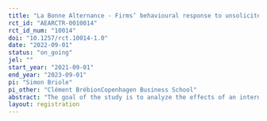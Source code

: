 ```yaml
---
title: "La Bonne Alternance - Firms’ behavioural response to unsolicited applications for apprenticeship positions"
rct_id: "AEARCTR-0010014"
rct_id_num: "10014"
doi: "10.1257/rct.10014-1.0"
date: "2022-09-01"
status: "on_going"
jel: ""
start_year: "2021-09-01"
end_year: "2023-09-01"
pi: "Simon Briole"
pi_other: "Clément BrébionCopenhagen Business School"
abstract: "The goal of the study is to analyze the effects of an internet-based recommender system that identifies establishments likely to hire apprentices in a geographical area of interest. Such a system is expected to improve the targeting of unsolicited applications, thereby enhancing the quality and number of matches between firms and candidates to apprenticeship programs. The system analyzed is a French website, La Bonne Alternance (LBA), rolled out by the French Public Employment Service (Pôle Emploi) in 2018. It is receiving in 2021 about 1.5 million visits per year and displays about 500.000 plants. It has received sizable attention in the public debate because of both its audience and the difficulties to foster high-quality apprenticeships in France. The experiment started in September 2021 and will run until the end of September 2022."
layout: registration
---
```


